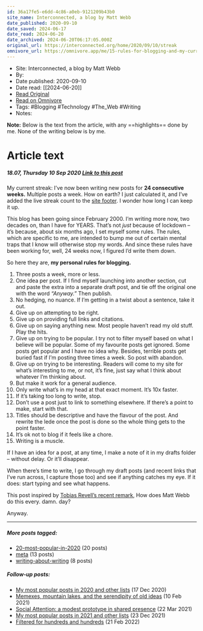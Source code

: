 ```yaml
---
id: 36a17fe5-e6dd-4c86-a0eb-9121209b43b0
site_name: Interconnected, a blog by Matt Webb
date_published: 2020-09-10
date_saved: 2024-06-17
date_read: 2024-06-20
date_archived: 2024-06-20T06:17:05.000Z
original_url: https://interconnected.org/home/2020/09/10/streak
omnivore_url: https://omnivore.app/me/15-rules-for-blogging-and-my-current-streak-interconnected-19026c996d7
---
```


 - Site: Interconnected, a blog by Matt Webb
 - By: 
 - Date published: 2020-09-10
 - Date read: [[2024-06-20]]
 - [Read Original](https://interconnected.org/home/2020/09/10/streak)
 - [Read on Omnivore](https://omnivore.app/me/15-rules-for-blogging-and-my-current-streak-interconnected-19026c996d7)
 - Tags:  #Blogging  #Technology  #The_Web  #Writing 
 - Notes: 

**Note:** Below is the text from the article, with any ==highlights== done by me. None of the writing below is by me.

# Article text
#####  18.07, Thursday 10 Sep 2020 [Link to this post](https://interconnected.org/home/2020/09/10/streak) 

My current streak: I’ve now been writing new posts for **24 consecutive weeks.** Multiple posts a week. How on earth? I just calculated it, and I’ve added the live streak count to the [site footer](#archive). I wonder how long I can keep it up.

This blog has been going since February 2000\. I’m writing more now, two decades on, than I have for YEARS. That’s not _just_ because of lockdown – it’s because, about six months ago, I set myself some rules. The rules, which are specific to me, are intended to bump me out of certain mental traps that I know will otherwise stop my words. And since these rules have been working for, well, 24 weeks now, I figured I’d write them down.

So here they are, **my personal rules for blogging.**

1. Three posts a week, more or less.
2. One idea per post. If I find myself launching into another section, cut and paste the extra into a separate draft post, and tie off the original one with the word _“Anyway.”_ Then publish.
3. No hedging, no nuance. If I’m getting in a twist about a sentence, take it out.
4. Give up on attempting to be right.
5. Give up on providing full links and citations.
6. Give up on saying anything new. Most people haven’t read my old stuff. Play the hits.
7. Give up on trying to be popular. I try not to filter myself based on what I believe will be popular. Some of my favourite posts get ignored. Some posts get popular and I have no idea why. Besides, terrible posts get buried fast if I’m posting three times a week. So post with abandon.
8. Give up on trying to be interesting. Readers will come to my site for what’s interesting to me, or not, it’s fine, just say what I think about whatever I’m thinking about.
9. But make it work for a general audience.
10. Only write what’s in my head at that exact moment. It’s 10x faster.
11. If it’s taking too long to write, stop.
12. Don’t use a post just to link to something elsewhere. If there’s a point to make, start with that.
13. Titles should be descriptive and have the flavour of the post. And rewrite the lede once the post is done so the whole thing gets to the point faster.
14. It’s ok not to blog if it feels like a chore.
15. Writing is a muscle.

If I have an idea for a post, at any time, I make a note of it in my drafts folder – without delay. Or it’ll disappear.

When there’s time to write, I go through my draft posts (and recent links that I’ve run across, I capture those too) and see if anything catches my eye. If it does: start typing and see what happens.

This post inspired by [Tobias Revell’s recent remark](https://blog.tobiasrevell.com/2020/09/09/box-010-being-nice-to-the-reader/), How does Matt Webb do this every. damn. day?

Anyway.

---

#####  More posts tagged:

* [20-most-popular-in-2020](https://interconnected.org/home/tagged/20-most-popular-in-2020) (20 posts)
* [meta](https://interconnected.org/home/tagged/meta) (13 posts)
* [writing-about-writing](https://interconnected.org/home/tagged/writing-about-writing) (8 posts)

#####  Follow-up posts:

* [My most popular posts in 2020 and other lists](https://interconnected.org/home/2020/12/17/top%5Fposts) (17 Dec 2020)
* [Memexes, mountain lakes, and the serendipity of old ideas](https://interconnected.org/home/2021/02/10/reservoirs) (10 Feb 2021)
* [Social Attention: a modest prototype in shared presence](https://interconnected.org/home/2021/03/22/social%5Fattention) (22 Mar 2021)
* [My most popular posts in 2021 and other lists](https://interconnected.org/home/2021/12/23/top%5Fposts) (23 Dec 2021)
* [Filtered for hundreds and hundreds](https://interconnected.org/home/2022/02/21/filtered) (21 Feb 2022)

